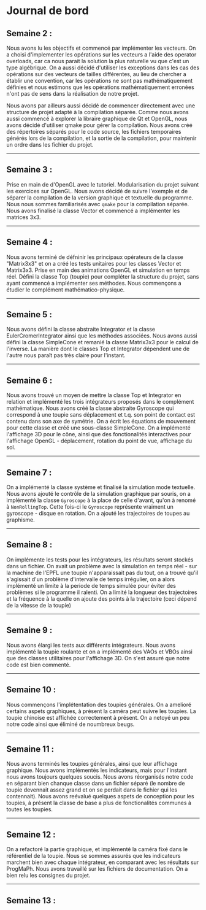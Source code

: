 # Journal de bord

## Semaine 2 :

Nous avons lu les objectifs et commencé par implémenter les vecteurs.  On a
choisi d'implementer les opérations sur les vecteurs a l'aide des operator
overloads, car ca nous parait la solution la plus naturelle vu que c'est un type
algébrique. On a aussi décidé d'utiliser les exceptions dans les cas des
opérations sur des vecteurs de tailles différentes, au lieu de chercher a
établir une convention, car les opérations ne sont pas mathématiquement définies
et nous estimons que les opérations mathématiquement erronées n'ont pas de sens
dans la réalisation de notre projet.

Nous avons par ailleurs aussi décidé de commencer directement avec une structure
de projet adapté à la compilation séparée. Comme nous avons aussi commencé à
explorer la libraire graphique de Qt et OpenGL, nous avons décidé d'utiliser
qmake pour gérer la compilation. Nous avons créé des répertoires séparés pour le
code source, les fichiers temporaires générés lors de la compilation, et la
sortie de la compilation, pour maintenir un ordre dans les fichier du projet.

--------------------------------------------------
## Semaine 3 :

Prise en main de d'OpenGL avec le tutoriel. Modularisation du projet suivant les
exercices sur OpenGL. Nous avons décidé de suivre l'exemple et de séparer la
compilation de la version graphique et textuelle du programme.  Nous nous sommes
familiarisés avec `qmake` pour la compilation séparée.  Nous avons finalisé la
classe Vector et commencé a implémenter les matrices 3x3.

--------------------------------------------------
## Semaine 4 :

Nous avons terminé de défninir les principaux opérateurs de la classe
"Matrix3x3" et on a créé les tests unitaires pour les classes Vector et
Matrix3x3.  Prise en main des animations OpenGL et simulation en temps réel.
Défini la classe Top (toupie) pour compléter la structure du projet, sans ayant
commencé a implémenter ses méthodes. Nous commençons a étudier le complément
mathématico-physique.

--------------------------------------------------
## Semaine 5 :

Nous avons défini la classe abstraite Integrator et la classe
EulerCromerIntegrator ainsi que les méthodes associées. Nous avons aussi défini
la classe SimpleCone et remanié la classe Matrix3x3 pour le calcul de l'inverse.
La manière dont le classes Top et Integrator dépendent une de l'autre nous
paraît pas très claire pour l'instant.

--------------------------------------------------
## Semaine 6 :

Nous avons trouvé un moyen de mettre la classe Top et Integrator en relation et
implémenté les trois intégrateurs proposés dans le complément mathématique.
Nous avons créé la classe abstraite Gyroscope qui correspond à une toupie sans
déplacement et t.q. son point de contact est contenu dans son axe de symétrie.
On a écrit les équations de mouvement pour cette classe et créé une sous-classe
SimpleCone.  On a implémenté l'affichage 3D pour le cône, ainsi que des
fonctionalités interactives pour l'affichage OpenGL - déplacement, rotation du
point de vue, affichage du sol.

--------------------------------------------------
## Semaine 7 :

On a implémenté la classe système et finalisé la simulation mode textuelle.
Nous avons ajouté le contrôle de la simulation graphique par souris, on a
implémenté la classe `Gyroscope` à la place de celle d'avant, qu'on à renomé à
`NonRollingTop`. Cette fois-ci le `Gyroscope` représente vraiment un gyroscope -
disque en rotation. On a ajouté les trajectoires de toupes au graphisme.

--------------------------------------------------
## Semaine 8 :

On implémente les tests pour les intégrateurs, les résultats seront stockés dans
un fichier. On avait un problème avec la simulation en temps réel - sur la
machine de l'EPFL une toupie n'apparaissait pas du tout, on a trouvé qu'il
s'agissait d'un problème d'intervalle de temps irrégulier, on a alors implémenté
un limite à la periode de temps simulée pour éviter des problèmes si le
programme il ralenti. On a limité la longueur des trajectoires et la fréquence à
la quelle on ajoute des points à la trajectoire (ceci dépend de la vitesse de la
toupie)

--------------------------------------------------
## Semaine 9 :

Nous avons élargi les tests aux différents intégrateurs. Nous avons implémenté
la toupie roulante et on a implémenté des VAOs et VBOs ainsi que des classes
utilitaires pour l'affichage 3D. On s'est assuré que notre code est bien
commenté.

--------------------------------------------------
## Semaine 10 :

Nous commençons l'implétentation des toupies générales. On a amelioré certains
aspets graphiques, à présent la caméra peut suivre les toupies. La toupie
chinoise est affichée correctement à présent. On a netoyé un peu notre code
ainsi que éliminé de noumbreux beugs.

--------------------------------------------------
## Semaine 11 :

Nous avons terminés les toupies générales, ainsi que leur affichage graphique.
Nous avons implémentés les indicateurs, mais pour l'instant nous avons toujours
quelques soucis. Nous avons réorganisés notre code en séparant bien chanque
classe dans un fichier séparé (le nombre de toupie devennait assez grand et on
se perdait dans le fichier qui les contennait). Nous avons reévalué quelques
aspets de conception pour les toupies, à présent la classe de base a plus de
fonctionalités communes à toutes les toupies.

--------------------------------------------------
## Semaine 12 :

On a refactoré la partie graphique, et implémenté la caméra fixé dans le
référentiel de la toupie. Nous se sommes assurés que les indicateurs marchent
bien avec chaque intégrateur, en comparant avec les résultats sur ProgMaPh. Nous
avons travaillé sur les fichiers de documentation. On a bien relu les consignes
du projet.

--------------------------------------------------
## Semaine 13 :

